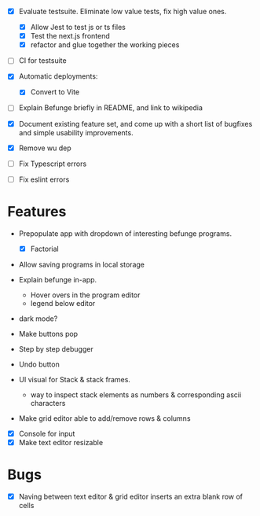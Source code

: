 - [x] Evaluate testsuite. Eliminate low value tests, fix high value ones.
  - [x] Allow Jest to test js or ts files
  - [x] Test the next.js frontend
  - [x] refactor and glue together the working pieces
- [ ] CI for testsuite
- [x] Automatic deployments:
    - [x] Convert to Vite
- [ ] Explain Befunge briefly in README, and link to wikipedia
- [x] Document existing feature set, and come up with a short list of bugfixes and simple usability improvements.

- [x] Remove wu dep
- [ ] Fix Typescript errors
- [ ] Fix eslint errors


# Features
- Prepopulate app with dropdown of interesting befunge programs.
  - [x] Factorial
- Allow saving programs in local storage
- Explain befunge in-app.
  - Hover overs in the program editor
  - legend below editor
- dark mode?
- Make buttons pop
- Step by step debugger
- Undo button

- UI visual for Stack & stack frames.
  - way to inspect stack elements as numbers & corresponding ascii characters

- Make grid editor able to add/remove rows & columns
- [x] Console for input
- [x] Make text editor resizable

# Bugs
- [x] Naving between text editor & grid editor inserts an extra blank row of cells

